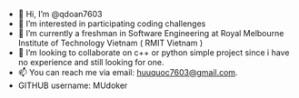 - 👋 Hi, I’m @qdoan7603
- 👀 I’m interested in participating coding challenges
- 🌱 I’m currently a freshman in Software Engineering at Royal Melbourne Institute of Technology Vietnam ( RMIT Vietnam )
- 💞️ I’m looking to collaborate on c++ or python simple project since i have no experience and still looking for one.
- 📫 You can reach me via email: huuquoc7603@gmail.com.
- GITHUB username: MUdoker
<!---
qdoan7603/qdoan7603 is a ✨ special ✨ repository because its `README.md` (this file) appears on your GitHub profile.
You can click the Preview link to take a look at your changes.
--->
